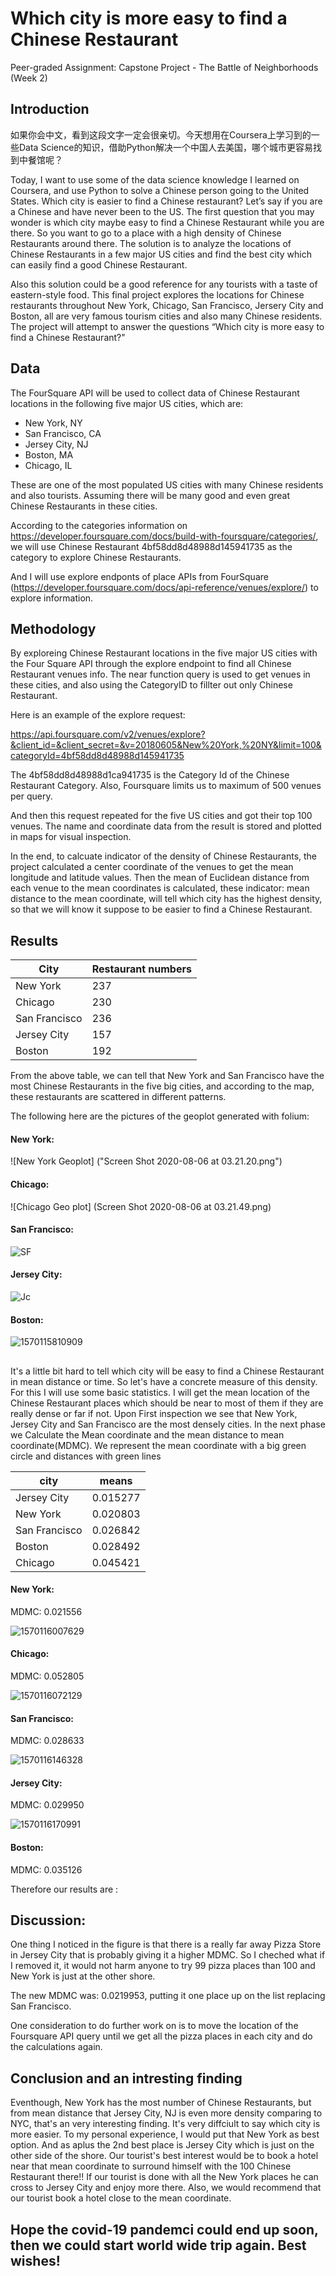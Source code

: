 # Which city is more easy to find a Chinese Restaurant
Peer-graded Assignment: Capstone Project - The Battle of Neighborhoods (Week 2)

## Introduction

如果你会中文，看到这段文字一定会很亲切。今天想用在Coursera上学习到的一些Data Science的知识，借助Python解决一个中国人去美国，哪个城市更容易找到中餐馆呢？

Today, I want to use some of the data science knowledge I learned on Coursera, and use Python to solve a Chinese person going to the United States. Which city is easier to find a Chinese restaurant?  Let’s say if you are a Chinese and have never been to the US. The first question that you may wonder is which city maybe easy to find a Chinese Restaurant while you are there. So you want to go to a place with a high density of Chinese Restaurants around there. The solution is to analyze the locations of Chinese Restaurants in a few major US cities and find the best city which can easily find a good Chinese Restaurant. 

Also this solution could be a good reference for any tourists with a taste of eastern-style food.  This final project explores the locations for Chinese restaurants throughout New York, Chicago, San Francisco, Jersery City and Boston, all are very famous tourism cities and also many Chinese residents.  The project will attempt to answer the questions “Which city is more easy to find a Chinese Restaurant?"

## Data

The FourSquare API will be used to collect data of Chinese Restaurant locations in the following five major US cities, which are:
- New York, NY
- San Francisco, CA
- Jersey City, NJ
- Boston, MA
- Chicago, IL

These are one of the most populated US cities with many Chinese residents and also tourists.  Assuming there will be many good and even great Chinese Restaurants in these cities.

According to the categories information on https://developer.foursquare.com/docs/build-with-foursquare/categories/, we will use Chinese Restaurant 4bf58dd8d48988d145941735 as the category to explore Chinese Restaurants.

And I will use explore endponts of place APIs from FourSquare (https://developer.foursquare.com/docs/api-reference/venues/explore/) to explore information.

## Methodology

By exploreing Chinese Restaurant locations in the five major US cities with the Four Square API through the explore endpoint to find all Chinese Restaurant venues info.  The near function query is used to get venues in these cities, and also using the CategoryID to fillter out only Chinese Restaurant. 

Here is an example of the explore request:

https://api.foursquare.com/v2/venues/explore?&client_id=&client_secret=&v=20180605&New%20York,%20NY&limit=100&categoryId=4bf58dd8d48988d145941735

The 4bf58dd8d48988d1ca941735 is the Category Id of the Chinese Restaurant Category. Also, Foursquare limits us to maximum of 500 venues per query. 

And then this request repeated for the five US cities and got their top 100 venues. The name and coordinate data from the result is stored and plotted in maps for visual inspection.

In the end, to calcuate indicator of the density of Chinese Restaurants, the project calculated a center coordinate of the venues to get the mean longitude and latitude values. Then the mean of Euclidean distance from each venue to the mean coordinates is calculated, these indicator: mean distance to the mean coordinate, will tell which city has the highest density, so that we will know it suppose to be easier to find a Chinese Restaurant.

## Results

| City      |     Restaurant numbers     |
|----------------------|-----------|
| New York             |    237 |
| Chicago              |    230 |
| San Francisco        |    236 |
| Jersey City          |    157 |
| Boston               |    192 |

From the above table, we can tell that New York and San Francisco have the most Chinese Restaurants in the five big cities, and according to the map, these restaurants are scattered in different patterns.

The following here are the pictures of the geoplot generated with folium:

#### New York:

![New York Geoplot] ("Screen Shot 2020-08-06 at 03.21.20.png")

#### Chicago:

![Chicago Geo plot] (Screen Shot 2020-08-06 at 03.21.49.png)

#### San Francisco: 

![SF](1570115744107.png)

#### Jersey City:

![Jc](1570115780585.png)

#### Boston: 

![1570115810909](1570115810909.png)

## 

It's a little bit hard to tell which city will be easy to find a Chinese Restaurant in mean distance or time.  So let's have a concrete measure of this density. For this I will use some basic statistics. I will get the mean location of the Chinese Restaurant places which should be near to most of them if they are really dense or far if not. Upon First inspection we see that New York, Jersey City and San Francisco are the most densely cities. In the next phase we Calculate the Mean coordinate and the mean distance to mean coordinate(MDMC). We represent the mean coordinate with a big green circle and distances with green lines

| city     |       means         |
|---------------|----------------|
| Jersey City   |  0.015277 |
| New York      |  0.020803 |
| San Francisco |  0.026842 |
| Boston        |  0.028492 |
| Chicago       |  0.045421 |


#### New York: 

MDMC: 0.021556

![1570116007629](1570116007629.png)

#### Chicago: 

MDMC: 0.052805

![1570116072129](1570116072129.png)

#### San Francisco: 

MDMC: 0.028633

![1570116146328](1570116146328.png)

#### Jersey City:

MDMC: 0.029950

![1570116170991](1570116170991.png)

####  Boston: 

MDMC: 0.035126

Therefore our results are : 

## Discussion:

One thing I noticed in the figure is that there is a really far away Pizza Store in Jersey City that is probably giving it a higher MDMC. So I cheched what if I removed it, it would not harm anyone to try 99 pizza places than 100 and New York is just at the other shore. 

The new MDMC was: 0.0219953, putting it one place up on the list replacing San Francisco. 

One consideration to do further work on is to move the location of the Foursquare API query until we get all the pizza places in each city and do the calculations again. 

## Conclusion and an intresting finding
Eventhough, New York has the most number of Chinese Restaurants, but from mean distance that Jersey City, NJ is even more density comparing to NYC, that's an very interesting finding. It's very diffciult to say which city is more easier.  To my personal experience, I would put that New York as best option. And as aplus the 2nd best place is Jersey City which is just on the other side of the shore. Our tourist's best interest would be to book a hotel near that mean coordinate to surround himself with the 100 Chinese Restaurant there!!  If our tourist is done with all the New York places he can cross to Jersey City and enjoy more there. Also, we would recommend that our tourist book a hotel close to the mean coordinate. 

## Hope the covid-19 pandemci could end up soon, then we could start world wide trip again.  Best wishes!
